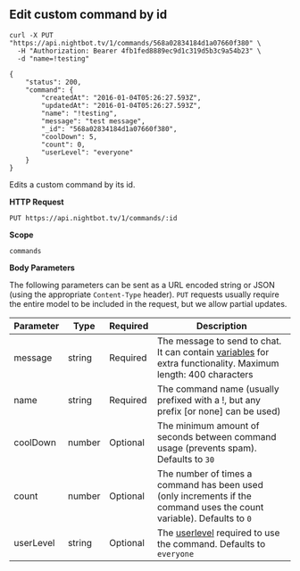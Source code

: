 ## Edit custom command by id

```cURL
curl -X PUT "https://api.nightbot.tv/1/commands/568a02834184d1a07660f380" \
  -H "Authorization: Bearer 4fb1fed8889ec9d1c319d5b3c9a54b23" \
  -d "name=!testing"

{
    "status": 200,
    "command": {
        "createdAt": "2016-01-04T05:26:27.593Z",
        "updatedAt": "2016-01-04T05:26:27.593Z",
        "name": "!testing",
        "message": "test message",
        "_id": "568a02834184d1a07660f380",
        "coolDown": 5,
        "count": 0,
        "userLevel": "everyone"
    }
}
```

Edits a custom command by its id.

**HTTP Request**

`PUT https://api.nightbot.tv/1/commands/:id`

**Scope**

`commands`

**Body Parameters**

The following parameters can be sent as a URL encoded string or JSON (using the appropriate `Content-Type` header). `PUT` requests usually require the entire model to be included in the request, but we allow partial updates.

<table>
	<thead>
		<tr>
			<th>Parameter</th>
			<th>Type</th>
			<th>Required</th>
			<th>Description</th>
		</tr>
	</thead>
	<tbody>
		<tr>
			<td>message</td>
			<td>string</td>
			<td>Required</td>
			<td>The message to send to chat. It can contain <a href="https://docs.nightbot.tv/commands/variables" target="_blank">variables</a> for extra functionality. Maximum length: 400 characters</td>
		</tr>
		<tr>
			<td>name</td>
			<td>string</td>
			<td>Required</td>
			<td>The command name (usually prefixed with a !, but any prefix [or none] can be used)</td>
		</tr>
		<tr>
			<td>coolDown</td>
			<td>number</td>
			<td>Optional</td>
			<td>The minimum amount of seconds between command usage (prevents spam). Defaults to <code>30</code></td>
		</tr>
		<tr>
			<td>count</td>
			<td>number</td>
			<td>Optional</td>
			<td>The number of times a command has been used (only increments if the command uses the count variable). Defaults to <code>0</code></td>
		</tr>
		<tr>
			<td>userLevel</td>
			<td>string</td>
			<td>Optional</td>
			<td>The <a href="#userlevels">userlevel</a> required to use the command. Defaults to <code>everyone</code></td>
		</tr>
	</tbody>
</table>